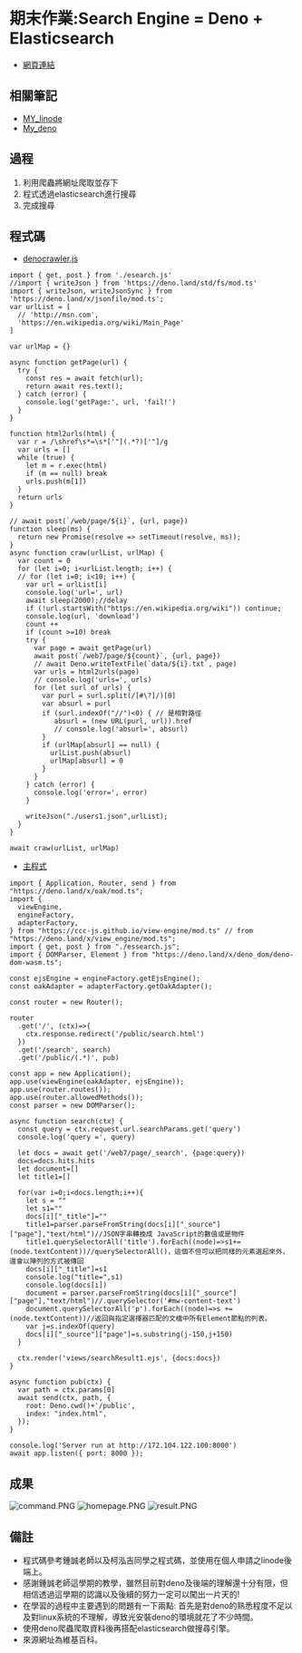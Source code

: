 # 期末作業:Search Engine = Deno + Elasticsearch
* [網頁連結](http://172.104.122.100:8000)
## 相關筆記
* [MY_linode](https://github.com/cycyucheng1010/ws109a/blob/master/MY_linode.md)
* [My_deno](https://github.com/cycyucheng1010/ws109a/blob/master/My_deno.md)
## 過程
1. 利用爬蟲將網址爬取並存下
2. 程式透過elasticsearch進行搜尋
3. 完成搜尋
## 程式碼
* [denocrawler.js](https://github.com/cycyucheng1010/ws109a/blob/master/final/denocrawler.js)
```
import { get, post } from './esearch.js'
//import { writeJson } from 'https://deno.land/std/fs/mod.ts'
import { writeJson, writeJsonSync } from 'https://deno.land/x/jsonfile/mod.ts';
var urlList = [
  // 'http://msn.com', 
  'https://en.wikipedia.org/wiki/Main_Page'
]

var urlMap = {}

async function getPage(url) {
  try {
    const res = await fetch(url);
    return await res.text();  
  } catch (error) {
    console.log('getPage:', url, 'fail!')
  }
}

function html2urls(html) {
  var r = /\shref\s*=\s*['"](.*?)['"]/g
  var urls = []
  while (true) {
    let m = r.exec(html)
    if (m == null) break
    urls.push(m[1])
  }
  return urls
}

// await post(`/web/page/${i}`, {url, page})
function sleep(ms) {
  return new Promise(resolve => setTimeout(resolve, ms));
}
async function craw(urlList, urlMap) {
  var count = 0
  for (let i=0; i<urlList.length; i++) {
  // for (let i=0; i<10; i++) {
    var url = urlList[i]
    console.log('url=', url)
    await sleep(2000);//delay
    if (!url.startsWith("https://en.wikipedia.org/wiki")) continue;
    console.log(url, 'download')
    count ++
    if (count >=10) break
    try {
      var page = await getPage(url)
      await post(`/web7/page/${count}`, {url, page})
      // await Deno.writeTextFile(`data/${i}.txt`, page)
      var urls = html2urls(page)
      // console.log('urls=', urls)
      for (let surl of urls) {
        var purl = surl.split(/[#\?]/)[0]
        var absurl = purl
        if (surl.indexOf("//")<0) { // 是相對路徑
           absurl = (new URL(purl, url)).href
           // console.log('absurl=', absurl)
        }
        if (urlMap[absurl] == null) {
          urlList.push(absurl)
          urlMap[absurl] = 0
        }
      }
    } catch (error) {
      console.log('error=', error)
    }

    writeJson("./users1.json",urlList);
  }
}

await craw(urlList, urlMap)
```
* [主程式](https://github.com/cycyucheng1010/ws109a/blob/master/final/app.js)
```
import { Application, Router, send } from "https://deno.land/x/oak/mod.ts";
import {
  viewEngine,
  engineFactory,
  adapterFactory,
} from "https://ccc-js.github.io/view-engine/mod.ts" // from "https://deno.land/x/view_engine/mod.ts";
import { get, post } from "./essearch.js";
import { DOMParser, Element } from "https://deno.land/x/deno_dom/deno-dom-wasm.ts";

const ejsEngine = engineFactory.getEjsEngine();
const oakAdapter = adapterFactory.getOakAdapter();

const router = new Router();

router
  .get('/', (ctx)=>{
    ctx.response.redirect('/public/search.html')
  })
  .get('/search', search)
  .get('/public/(.*)', pub)

const app = new Application();
app.use(viewEngine(oakAdapter, ejsEngine));
app.use(router.routes());
app.use(router.allowedMethods());
const parser = new DOMParser();

async function search(ctx) {
  const query = ctx.request.url.searchParams.get('query')
  console.log('query =', query)

  let docs = await get('/web7/page/_search', {page:query})
  docs=docs.hits.hits
  let document=[]
  let title1=[]
  
  for(var i=0;i<docs.length;i++){
    let s = ""
    let s1=""
    docs[i]["_title"]=""
    title1=parser.parseFromString(docs[i]["_source"]["page"],"text/html")//JSON字串轉換成 JavaScript的數值或是物件
    title1.querySelectorAll('title').forEach((node)=>s1+=(node.textContent))//querySelectorAll()，這個不但可以把同樣的元素選起來外，還會以陣列的方式被傳回
    docs[i]["_title"]=s1
    console.log("title=",s1)
    console.log(docs[i])
    document = parser.parseFromString(docs[i]["_source"]["page"],"text/html")//.querySelector('#mw-content-text') 
    document.querySelectorAll('p').forEach((node)=>s += (node.textContent))//返回與指定選擇器匹配的文檔中所有Element節點的列表。
    var j=s.indexOf(query)
    docs[i]["_source"]["page"]=s.substring(j-150,j+150)
  }

  ctx.render('views/searchResult1.ejs', {docs:docs})
}

async function pub(ctx) {
  var path = ctx.params[0]
  await send(ctx, path, {
    root: Deno.cwd()+'/public',
    index: "index.html",
  });
}

console.log('Server run at http://172.104.122.100:8000')
await app.listen({ port: 8000 });
```

## 成果
![command.PNG](https://github.com/cycyucheng1010/ws109a/blob/master/command.PNG)
![homepage.PNG](https://github.com/cycyucheng1010/ws109a/blob/master/homepage.PNG)
![result.PNG](https://github.com/cycyucheng1010/ws109a/blob/master/result.PNG)
## 備註
* 程式碼參考鍾誠老師以及柯泓吉同學之程式碼，並使用在個人申請之linode後端上。
* 感謝鍾誠老師這學期的教學，雖然目前對deno及後端的理解還十分有限，但相信透過這學期的認識以及後續的努力一定可以闖出一片天的!
* 在學習的過程中主要遇到的問題有一下兩點: 首先是對deno的熟悉程度不足以及對linux系統的不理解，導致光安裝deno的環境就花了不少時間。
* 使用deno爬蟲爬取資料後再搭配elasticsearch做搜尋引擎。
* 來源網址為維基百科。
